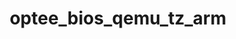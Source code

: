 ---
parent_project: optee
permalink: /engineering/projects/optee/optee_bios_qemu_tz_arm/
project_link_name: optee_bios_qemu_tz_arm
project_stats: 'true'
project_url: https://github.com/linaro-swg/bios_qemu_tz_arm
title: optee_bios_qemu_tz_arm
image:
  featured: 'true'
  path: /assets/images/projects/op-tee.png
display: false
---
